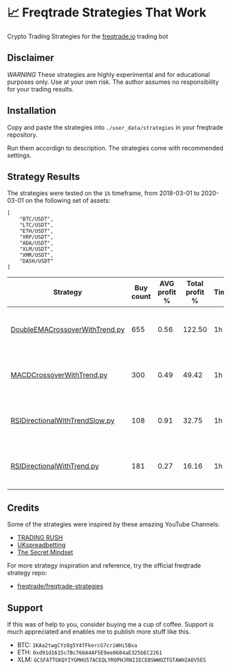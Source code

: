 # 📈 Freqtrade Strategies That Work
Crypto Trading Strategies for the [freqtrade.io](https://www.freqtrade.io/) trading bot

## Disclaimer
*WARNING* These strategies are highly experimental and for educational purposes only. Use at your own risk. The author assumes no responsibility for your trading results.
## Installation

Copy and paste the strategies into `./user_data/strategies` in your freqtrade repository.

Run them accordign to description. The strategies come with recommended settings.

## Strategy Results

The strategies were tested on the `1h` timeframe, from 2018-03-01 to 2020-03-01 on the following set of assets:
```
[
    "BTC/USDT",
    "LTC/USDT",
    "ETH/USDT",
    "XRP/USDT",
    "ADA/USDT",
    "XLM/USDT",
    "XMR/USDT",
    "DASH/USDT"
]
```


|  Strategy | Buy count | AVG profit % | Total profit % | Timeframe | Backtest period |
|-----------|-----------|--------------|----------------|--------------|-----------------|
| [DoubleEMACrossoverWithTrend.py](https://github.com/paulcpk/freqtrade-strategies-that-work/blob/main/DoubleEMACrossoverWithTrend.py) | 655 | 0.56 | 122.50 |  1h | 2018-03-01 to 2020-03-01 |
| [MACDCrossoverWithTrend.py](https://github.com/paulcpk/freqtrade-strategies-that-work/blob/main/MACDCrossoverWithTrend.py) | 300 | 0.49 | 49.42 |  1h | 2018-03-01 to 2020-03-01 |
| [RSIDirectionalWithTrendSlow.py](https://github.com/paulcpk/freqtrade-strategies-that-work/blob/main/RSIDirectionalWithTrendSlow.py) | 108 | 0.91 | 32.75 |  1h | 2018-03-01 to 2020-03-01 |
| [RSIDirectionalWithTrend.py](https://github.com/paulcpk/freqtrade-strategies-that-work/blob/main/RSIDirectionalWithTrend.py) | 181 | 0.27 | 16.16 |  1h | 2018-03-01 to 2020-03-01 |

## Credits

Some of the strategies were inspired by these amazing YouTube Channels:
- [TRADING RUSH](https://www.youtube.com/channel/UCgY_eHY4NCTcRnU6CCZXWng)
- [UKspreadbetting](https://www.youtube.com/user/ukspreadbetting)
- [The Secret Mindset ](https://www.youtube.com/channel/UC9yk_6ks1g1ipJJsxtLKLcA)

For more strategy inspiration and reference, try the official freqtrade strategy repo:
- [freqtrade/freqtrade-strategies](https://github.com/freqtrade/freqtrade-strategies)

## Support

If this was of help to you, consider buying me a cup of coffee.
Support is much appreciated and enables me to publish more stuff like this.

- BTC: `1KAa2twgCYz8g5Y4fFkercG7criWHi5Bxa`
- ETH: `0xd91d1615c7Bc766A4AF5E9ee0684aE325bEC2261`
- XLM: `GCSFATTGKQYIYGMHU57ACEQLYROPHJRNIIECEBSWWOZTGTAWHIAOV5ES`